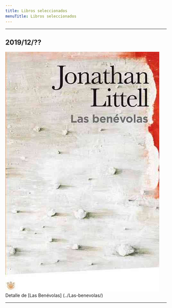 ```yaml
---
title: Libros seleccionados
menuTitle: Libros seleccionados
---
```

***
## 2019/12/??
!["Imagen no encontrada"](Las-benevolas.jpg)
Detalle de [Las Benévolas] (../Las-benevolas/)
***